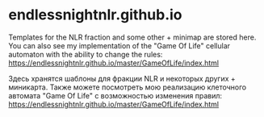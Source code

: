 # endlessnightnlr.github.io

Templates for the NLR fraction and some other + minimap are stored here. 
You can also see my implementation of the "Game Of Life" cellular automaton with the ability to change the rules:
https://endlessnightnlr.github.io/master/GameOfLife/index.html


Здесь хранятся шаблоны для фракции NLR и некоторых других + миникарта. 
Также можете посмотреть мою реализацию клеточного автомата "Game Of Life" с возможностью изменения правил: 
https://endlessnightnlr.github.io/master/GameOfLife/index.html
